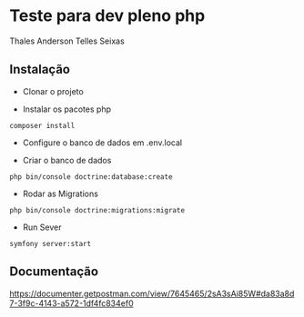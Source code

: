 # Teste para dev pleno php
Thales Anderson Telles Seixas

## Instalação

- Clonar o projeto

- Instalar os pacotes php
```env
composer install
```

- Configure o banco de dados em .env.local

- Criar o banco de dados
```env
php bin/console doctrine:database:create
```

- Rodar as Migrations
```env
php bin/console doctrine:migrations:migrate
```

- Run Sever
```env
symfony server:start
```

## Documentação
https://documenter.getpostman.com/view/7645465/2sA3sAi85W#da83a8d7-3f9c-4143-a572-1df4fc834ef0